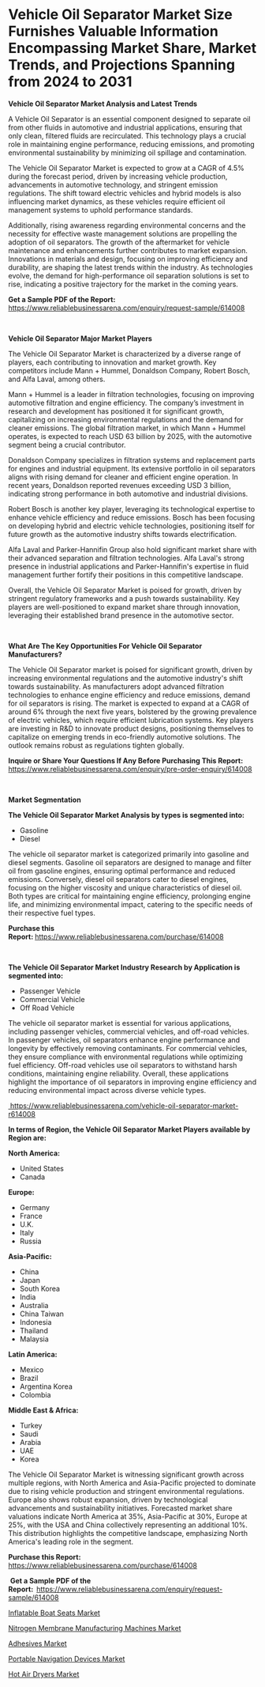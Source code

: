 <p><h1>Vehicle Oil Separator Market Size Furnishes Valuable Information Encompassing Market Share, Market Trends, and Projections Spanning from 2024 to 2031</h1></p><p><strong>Vehicle Oil Separator Market Analysis and Latest Trends</strong></p>
<p><p>A Vehicle Oil Separator is an essential component designed to separate oil from other fluids in automotive and industrial applications, ensuring that only clean, filtered fluids are recirculated. This technology plays a crucial role in maintaining engine performance, reducing emissions, and promoting environmental sustainability by minimizing oil spillage and contamination.</p><p>The Vehicle Oil Separator Market is expected to grow at a CAGR of 4.5% during the forecast period, driven by increasing vehicle production, advancements in automotive technology, and stringent emission regulations. The shift toward electric vehicles and hybrid models is also influencing market dynamics, as these vehicles require efficient oil management systems to uphold performance standards.</p><p>Additionally, rising awareness regarding environmental concerns and the necessity for effective waste management solutions are propelling the adoption of oil separators. The growth of the aftermarket for vehicle maintenance and enhancements further contributes to market expansion. Innovations in materials and design, focusing on improving efficiency and durability, are shaping the latest trends within the industry. As technologies evolve, the demand for high-performance oil separation solutions is set to rise, indicating a positive trajectory for the market in the coming years.</p></p>
<p><strong>Get a Sample PDF of the Report:&nbsp;</strong> <a href="https://www.reliablebusinessarena.com/enquiry/request-sample/614008?utm_campaign=1292&utm_medium=2&utm_source=Github&utm_content=ia&utm_term=03102024&utm_id=vehicle-oil-separator">https://www.reliablebusinessarena.com/enquiry/request-sample/614008</a></p>
<p>&nbsp;</p>
<p><strong>Vehicle Oil Separator Major Market Players</strong></p>
<p><p>The Vehicle Oil Separator Market is characterized by a diverse range of players, each contributing to innovation and market growth. Key competitors include Mann + Hummel, Donaldson Company, Robert Bosch, and Alfa Laval, among others.</p><p>Mann + Hummel is a leader in filtration technologies, focusing on improving automotive filtration and engine efficiency. The company’s investment in research and development has positioned it for significant growth, capitalizing on increasing environmental regulations and the demand for cleaner emissions. The global filtration market, in which Mann + Hummel operates, is expected to reach USD 63 billion by 2025, with the automotive segment being a crucial contributor.</p><p>Donaldson Company specializes in filtration systems and replacement parts for engines and industrial equipment. Its extensive portfolio in oil separators aligns with rising demand for cleaner and efficient engine operation. In recent years, Donaldson reported revenues exceeding USD 3 billion, indicating strong performance in both automotive and industrial divisions.</p><p>Robert Bosch is another key player, leveraging its technological expertise to enhance vehicle efficiency and reduce emissions. Bosch has been focusing on developing hybrid and electric vehicle technologies, positioning itself for future growth as the automotive industry shifts towards electrification.</p><p>Alfa Laval and Parker-Hannifin Group also hold significant market share with their advanced separation and filtration technologies. Alfa Laval's strong presence in industrial applications and Parker-Hannifin's expertise in fluid management further fortify their positions in this competitive landscape.</p><p>Overall, the Vehicle Oil Separator Market is poised for growth, driven by stringent regulatory frameworks and a push towards sustainability. Key players are well-positioned to expand market share through innovation, leveraging their established brand presence in the automotive sector.</p></p>
<p>&nbsp;</p>
<p><strong>What Are The Key Opportunities For Vehicle Oil Separator Manufacturers?</strong></p>
<p><p>The Vehicle Oil Separator market is poised for significant growth, driven by increasing environmental regulations and the automotive industry's shift towards sustainability. As manufacturers adopt advanced filtration technologies to enhance engine efficiency and reduce emissions, demand for oil separators is rising. The market is expected to expand at a CAGR of around 6% through the next five years, bolstered by the growing prevalence of electric vehicles, which require efficient lubrication systems. Key players are investing in R&D to innovate product designs, positioning themselves to capitalize on emerging trends in eco-friendly automotive solutions. The outlook remains robust as regulations tighten globally.</p></p>
<p><strong>Inquire or Share Your Questions If Any Before Purchasing This Report:</strong> <a href="https://www.reliablebusinessarena.com/enquiry/pre-order-enquiry/614008?utm_campaign=1292&utm_medium=2&utm_source=Github&utm_content=ia&utm_term=03102024&utm_id=vehicle-oil-separator">https://www.reliablebusinessarena.com/enquiry/pre-order-enquiry/614008</a></p>
<p>&nbsp;</p>
<p><strong>Market Segmentation</strong></p>
<p><strong>The Vehicle Oil Separator Market Analysis by types is segmented into:</strong></p>
<p><ul><li>Gasoline</li><li>Diesel</li></ul></p>
<p><p>The vehicle oil separator market is categorized primarily into gasoline and diesel segments. Gasoline oil separators are designed to manage and filter oil from gasoline engines, ensuring optimal performance and reduced emissions. Conversely, diesel oil separators cater to diesel engines, focusing on the higher viscosity and unique characteristics of diesel oil. Both types are critical for maintaining engine efficiency, prolonging engine life, and minimizing environmental impact, catering to the specific needs of their respective fuel types.</p></p>
<p><strong>Purchase this Report:&nbsp;</strong><a href="https://www.reliablebusinessarena.com/purchase/614008?utm_campaign=1292&utm_medium=2&utm_source=Github&utm_content=ia&utm_term=03102024&utm_id=vehicle-oil-separator">https://www.reliablebusinessarena.com/purchase/614008</a></p>
<p>&nbsp;</p>
<p><strong>The Vehicle Oil Separator Market Industry Research by Application is segmented into:</strong></p>
<p><ul><li>Passenger Vehicle</li><li>Commercial Vehicle</li><li>Off Road Vehicle</li></ul></p>
<p><p>The vehicle oil separator market is essential for various applications, including passenger vehicles, commercial vehicles, and off-road vehicles. In passenger vehicles, oil separators enhance engine performance and longevity by effectively removing contaminants. For commercial vehicles, they ensure compliance with environmental regulations while optimizing fuel efficiency. Off-road vehicles use oil separators to withstand harsh conditions, maintaining engine reliability. Overall, these applications highlight the importance of oil separators in improving engine efficiency and reducing environmental impact across diverse vehicle types.</p></p>
<p><a href="https://www.reliablebusinessarena.com/vehicle-oil-separator-market-r614008?utm_campaign=1292&utm_medium=2&utm_source=Github&utm_content=ia&utm_term=03102024&utm_id=vehicle-oil-separator">&nbsp;https://www.reliablebusinessarena.com/vehicle-oil-separator-market-r614008</a></p>
<p><strong>In terms of Region, the Vehicle Oil Separator Market Players available by Region are:</strong></p>
<p>
    <p> <strong> North America: </strong>
        <ul>
            <li>United States</li>
            <li>Canada</li>
        </ul>
        </p> 
    <p> <strong> Europe: </strong>
        <ul>
            <li>Germany</li>
            <li>France</li>
            <li>U.K.</li>
            <li>Italy</li>
            <li>Russia</li>
        </ul>
        </p> 
    <p> <strong> Asia-Pacific: </strong>
        <ul>
            <li>China</li>
            <li>Japan</li>
            <li>South Korea</li>
            <li>India</li>
            <li>Australia</li>
            <li>China Taiwan</li>
            <li>Indonesia</li>
            <li>Thailand</li>
            <li>Malaysia</li>
        </ul>
        </p> 
    <p> <strong> Latin America: </strong>
        <ul>
            <li>Mexico</li>
            <li>Brazil</li>
            <li>Argentina Korea</li>
            <li>Colombia</li>
        </ul>
        </p> 
    <p> <strong> Middle East & Africa: </strong>
        <ul>
            <li>Turkey</li>
            <li>Saudi</li>
            <li>Arabia</li>
            <li>UAE</li>
            <li>Korea</li>
        </ul>
    </p>
    </p>
<p><p>The Vehicle Oil Separator Market is witnessing significant growth across multiple regions, with North America and Asia-Pacific projected to dominate due to rising vehicle production and stringent environmental regulations. Europe also shows robust expansion, driven by technological advancements and sustainability initiatives. Forecasted market share valuations indicate North America at 35%, Asia-Pacific at 30%, Europe at 25%, with the USA and China collectively representing an additional 10%. This distribution highlights the competitive landscape, emphasizing North America's leading role in the segment.</p></p>
<p><strong>Purchase this Report: </strong><a href="https://www.reliablebusinessarena.com/purchase/614008?utm_campaign=1292&utm_medium=2&utm_source=Github&utm_content=ia&utm_term=03102024&utm_id=vehicle-oil-separator">https://www.reliablebusinessarena.com/purchase/614008</a></p>
<p>&nbsp;<strong>Get a Sample PDF of the Report:&nbsp;&nbsp;</strong><a href="https://www.reliablebusinessarena.com/enquiry/request-sample/614008?utm_campaign=1292&utm_medium=2&utm_source=Github&utm_content=ia&utm_term=03102024&utm_id=vehicle-oil-separator">https://www.reliablebusinessarena.com/enquiry/request-sample/614008</a></p>
<p><strong></strong></p>
<p><p><a href="https://www.linkedin.com/pulse/strategic-roadmap-global-inflatable-boat-seats-market-c1pke?trackingId=xHQhqZwpQwui%2Bktf32o0Rw%3D%3D&utm_campaign=1292&utm_medium=2&utm_source=Github&utm_content=ia&utm_term=03102024&utm_id=vehicle-oil-separator">Inflatable Boat Seats Market</a></p><p><a href="https://github.com/provorikovar/Market-Research-Report-List-6/blob/main/nitrogen-membrane-manufacturing-machines-market.md?utm_campaign=1292&utm_medium=2&utm_source=Github&utm_content=ia&utm_term=03102024&utm_id=vehicle-oil-separator">Nitrogen Membrane Manufacturing Machines Market</a></p><p><a href="https://www.linkedin.com/pulse/global-adhesives-industry-types-applications-market-players-mb0kc?trackingId=v1ZA8vtFSbac786ZlCKzFQ%3D%3D&utm_campaign=1292&utm_medium=2&utm_source=Github&utm_content=ia&utm_term=03102024&utm_id=vehicle-oil-separator">Adhesives Market</a></p><p><a href="https://www.linkedin.com/pulse/global-portable-navigation-devices-market-focus-product-iuk0c?trackingId=9GGDdDitTE2wIIJAx2zb0g%3D%3D&utm_campaign=1292&utm_medium=2&utm_source=Github&utm_content=ia&utm_term=03102024&utm_id=vehicle-oil-separator">Portable Navigation Devices Market</a></p><p><a href="https://www.linkedin.com/pulse/future-trajectory-hot-air-dryers-market-emerging-trends-forecasts-oh5af?trackingId=YilooRlNTwqoP0RR5eC4iQ%3D%3D&utm_campaign=1292&utm_medium=2&utm_source=Github&utm_content=ia&utm_term=03102024&utm_id=vehicle-oil-separator">Hot Air Dryers Market</a></p></p>